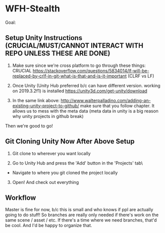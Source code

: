 # WFH-Stealth
Goal: <Insert shitty witty thing here about theme of game>

## Setup Unity Instructions (CRUCIAL/MUST/CANNOT INTERACT WITH REPO UNLESS THESE ARE DONE)
1. Make sure since we're cross platform to go through these things:
CRUCIAL
https://stackoverflow.com/questions/5834014/lf-will-be-replaced-by-crlf-in-git-what-is-that-and-is-it-important
(CLRF vs LF) 

2. Once Unity (Unity Hub preferred b/c can have different version. working on 2019.3.2f1) is installed
https://unity3d.com/get-unity/download

3. In the same link above: http://www.walterpalladino.com/adding-an-existing-unity-project-to-github/
make sure that you follow <Update the Unity Project> chapter. It allows us to mess with the meta data 
(meta data in unity is a big reason why unity projects in github break)

Then we're good to go!

## Git Cloning Unity Now After Above Setup
1. Git clone to wherever you want locally

2. Go to Unity Hub and press the 'Add' button in the 'Projects' tab\
- Navigate to where you git cloned the project locally

3. Open! And check out everything

## Workflow
Master is fine for now, b/c this is small and who knows if ppl are actually going to do stuff! 
So branches are really only needed if there's work on the same scene / asset / etc.
If there's a time where we need branches, that'd be cool. And I'd be happy to organize that.
